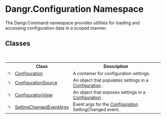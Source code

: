 # Dangr.Configuration Namespace
 

The Dangr.Command namespace provides utilities for loading and accessing configuration data in a scoped manner.


## Classes
&nbsp;<table><tr><th></th><th>Class</th><th>Description</th></tr><tr><td>![Public class](media/pubclass.gif "Public class")</td><td><a href="T_Dangr_Configuration_Configuration">Configuration</a></td><td>
A container for configuration settings.</td></tr><tr><td>![Public class](media/pubclass.gif "Public class")</td><td><a href="T_Dangr_Configuration_ConfigurationSource">ConfigurationSource</a></td><td>
An object that populates settings in a <a href="T_Dangr_Configuration_Configuration">Configuration</a> .</td></tr><tr><td>![Public class](media/pubclass.gif "Public class")</td><td><a href="T_Dangr_Configuration_ConfigurationView">ConfigurationView</a></td><td>
An object that exposes settings in a <a href="T_Dangr_Configuration_Configuration">Configuration</a> .</td></tr><tr><td>![Public class](media/pubclass.gif "Public class")</td><td><a href="T_Dangr_Configuration_SettingChangedEventArgs">SettingChangedEventArgs</a></td><td>
Event args for the <a href="T_Dangr_Configuration_Configuration">Configuration</a> SettingChanged event.</td></tr></table>&nbsp;
